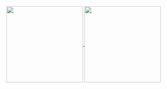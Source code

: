 <a href="https://github.com/anuraghazra/github-readme-stats">
  <img height=200 align="center" src="https://github-readme-stats.vercel.app/api?username=matt1432&show_icons=true&theme=dracula" />
</a>
<a href="https://github.com/anuraghazra/convoychat">
  <img height=200 align="center" src="https://github-readme-stats.vercel.app/api/top-langs?username=matt1432&size_weight=0.5&count_weight=0.5&layout=donut&langs_count=5&show_icons=true&theme=dracula&card_width=320" />
</a>
